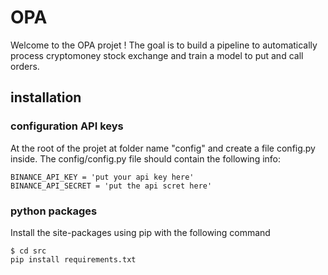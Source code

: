 # OPA

Welcome to the OPA projet ! 
The goal is to build a pipeline to automatically process cryptomoney stock exchange and train a model to put and call orders. 

## installation 

### configuration API keys 

At the root of the projet at folder name "config" and create a file config.py inside. 
The config/config.py file should contain the following info:

```
BINANCE_API_KEY = 'put your api key here'
BINANCE_API_SECRET = 'put the api scret here'
```

### python packages 

Install the site-packages using pip with the following command 

```
$ cd src
pip install requirements.txt
```

